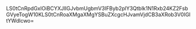 LS0tCnRpdGxlOiBCYXJlIGJvbmUgbmV3IFByb2plY3Qtblk1N1Rxb24KZ2FsbGVyeTogW10KLS0tCnRoaXMgaXMgYSBuZXcgcHJvamVjdCB3aXRob3V0IGltYWdlcwo=